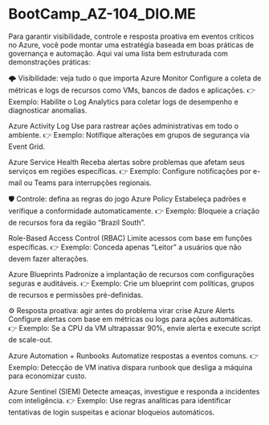 # BootCamp_AZ-104_DIO.ME

Para garantir visibilidade, controle e resposta proativa em eventos críticos no Azure, você pode montar uma estratégia baseada em boas práticas de governança e automação. Aqui vai uma lista bem estruturada com demonstrações práticas:

🌩️ Visibilidade: veja tudo o que importa
Azure Monitor Configure a coleta de métricas e logs de recursos como VMs, bancos de dados e aplicações. 👉 Exemplo: Habilite o Log Analytics para coletar logs de desempenho e diagnosticar anomalias.

Azure Activity Log Use para rastrear ações administrativas em todo o ambiente. 👉 Exemplo: Notifique alterações em grupos de segurança via Event Grid.

Azure Service Health Receba alertas sobre problemas que afetam seus serviços em regiões específicas. 👉 Exemplo: Configure notificações por e-mail ou Teams para interrupções regionais.

🛡️ Controle: defina as regras do jogo
Azure Policy Estabeleça padrões e verifique a conformidade automaticamente. 👉 Exemplo: Bloqueie a criação de recursos fora da região “Brazil South”.

Role-Based Access Control (RBAC) Limite acessos com base em funções específicas. 👉 Exemplo: Conceda apenas “Leitor” a usuários que não devem fazer alterações.

Azure Blueprints Padronize a implantação de recursos com configurações seguras e auditáveis. 👉 Exemplo: Crie um blueprint com políticas, grupos de recursos e permissões pré-definidas.

⚙️ Resposta proativa: agir antes do problema virar crise
Azure Alerts Configure alertas com base em métricas ou logs para ações automáticas. 👉 Exemplo: Se a CPU da VM ultrapassar 90%, envie alerta e execute script de scale-out.

Azure Automation + Runbooks Automatize respostas a eventos comuns. 👉 Exemplo: Detecção de VM inativa dispara runbook que desliga a máquina para economizar custo.

Azure Sentinel (SIEM) Detecte ameaças, investigue e responda a incidentes com inteligência. 👉 Exemplo: Use regras analíticas para identificar tentativas de login suspeitas e acionar bloqueios automáticos.
